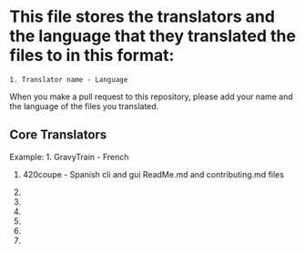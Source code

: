# This file stores the translators and the language that they translated the files to in this format:

`` 1. Translator name - Language ``

When you make a pull request to this repository, please add your name and the language of the files you translated.


## Core Translators

Example: 1. GravyTrain - French

1. 420coupe - Spanish cli and gui ReadMe.md and contributing.md files

2.

3.

4.

5.

6.

7.
